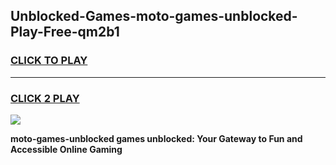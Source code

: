 
## Unblocked-Games-moto-games-unblocked-Play-Free-qm2b1
<h3>
<a href="https://premium76.site?title=moto-games-unblocked&ref=15A">CLICK TO PLAY</a></h3>
<hr>

<h3>
<a href="https://premium76.site?title=moto-games-unblocked&ref=15A">CLICK 2 PLAY</a>
  
</h3>

<a href="https://premium76.site?title=moto-games-unblocked&ref=15A"><img src="https://clearcache.store/games.png"></a>


**moto-games-unblocked games unblocked: Your Gateway to Fun and Accessible Online Gaming**
